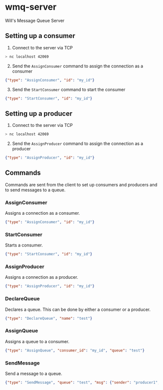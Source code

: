 # wmq-server
Will's Message Queue Server

## Setting up a consumer
1. Connect to the server via TCP
```sh
> nc localhost 42069
```
2. Send the `AssignConsumer` command to assign the connection as a consumer
```json
{"type": "AssignConsumer", "id": "my_id"}
```
3. Send the `StartConsumer` command to start the consumer
```json
{"type": "StartConsumer", "id": "my_id"}
```

## Setting up a producer
1. Connect to the server via TCP
```sh
> nc localhost 42069
```
2. Send the `AssignProducer` command to assign the connection as a producer
```json
{"type": "AssignProducer", "id": "my_id"}
```

## Commands
Commands are sent from the client to set up consumers and producers and to send messages to a queue.

### AssignConsumer
Assigns a connection as a consumer.
```json
{"type": "AssignConsumer", "id": "my_id"}
```
### StartConsumer
Starts a consumer.
```json
{"type": "StartConsumer", "id": "my_id"}
```
### AssignProducer
Assigns a connection as a producer.
```json
{"type": "AssignProducer", "id": "my_id"}
```
### DeclareQueue
Declares a queue. This can be done by either a consumer or a producer.
```json
{"type": "DeclareQueue", "name": "test"}
```
### AssignQueue
Assigns a queue to a consumer.
```json
{"type": "AssignQueue", "consumer_id": "my_id", "queue": "test"}
```
### SendMessage
Send a message to a queue.
```json
{"type": "SendMessage", "queue": "test", "msg": {"sender": "producer1", "body": "hello"}}
```
